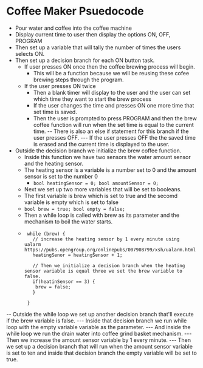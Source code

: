 # Coffee Maker Psuedocode

 - Pour water and coffee into the coffee machine 
 - Display current time to user then display the options ON, OFF, PROGRAM
 - Then set up a variable that will tally the number of times the users selects ON.
 - Then set up a decision branch for each ON button task.
   - If user presses ON once then the coffee brewing process will begin.
     - This will be a function because we will be reusing these cofee brewing steps through the program.
   - If the user presses ON twice
     - Then a blank timer will display to the user and the user can set which time they want to start the brew process
     - If the user changes the time and presses ON one more time that set time is saved.
     - Then the user is prompted to press PROGRAM and then the brew coffee function will run when the set time is equal to the current time.
 -- There is also an else if statement for this branch if the user presses OFF.
 --- If the user presses OFF the the saved time is erased and the current time is displayed to the user.
 - Outside the decision branch we initialize the brew coffee function.
   - Inside this function we have two sensors the water amount sensor and the heating sensor.
   - The heating sensor is a variable is a number set to 0 and the amount sensor is set to the number 0
     - ``bool heatingSensor = 0; bool amountSensor = 0;``
   - Next we set up two more variables that will be set to booleans.
   - The first variable is brew which is set to true and the secomd variable is empty which is set to false
   - ``bool brew = true; bool empty = false;``
   - Then a while loop is called with brew as its parameter and the mechanism to boil the water starts.
   - ```
      while (brew) {
        // increase the heating sensor by 1 every minute using ualarm https://pubs.opengroup.org/onlinepubs/007908799/xsh/ualarm.html
        heatingSenor = heatingSensor + 1;
        
        // Then we initialize a decision branch when the heating sensor variable is equal three we set the brew variable to false.
        if(heatinSensor == 3) {
         brew = false;
        }

      }
      ```
 -- Outside the while loop we set up another decision branch that'll execute if the brew variable is false.
 --- Inside that decision branch we run while loop with the empty variable variable as the parameter.
 --- And inside the while loop we run the drain water into coffee grind basket mechanism.
 --- Then we increase the amount sensor variable by 1 every minute. 
 --- Then we set up a decision branch that will run when the amount sensor variable is set to ten and inside that decision branch the empty variable will be set to true.
